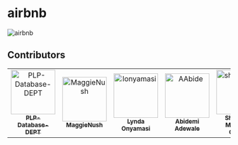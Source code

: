 # airbnb
![airbnb](https://github.com/user-attachments/assets/152245ad-098b-4ff4-a9d4-9de29eceef43)

## Contributors
<!-- readme: contributors -start -->
<table>
	<tbody>
		<tr>
            <td align="center">
                <a href="https://github.com/PLP-Database-DEPT">
                    <img src="https://avatars.githubusercontent.com/u/189024612?v=4" width="100;" alt="PLP-Database-DEPT"/>
                    <br />
                    <sub><b>PLP-Database-DEPT</b></sub>
                </a>
            </td>
            <td align="center">
                <a href="https://github.com/MaggieNush">
                    <img src="https://avatars.githubusercontent.com/u/200053790?v=4" width="100;" alt="MaggieNush"/>
                    <br />
                    <sub><b>MaggieNush</b></sub>
                </a>
            </td>
            <td align="center">
                <a href="https://github.com/lonyamasi">
                    <img src="https://avatars.githubusercontent.com/u/147608409?v=4" width="100;" alt="lonyamasi"/>
                    <br />
                    <sub><b>Lynda Onyamasi</b></sub>
                </a>
            </td>
            <td align="center">
                <a href="https://github.com/AAbide">
                    <img src="https://avatars.githubusercontent.com/u/200578410?v=4" width="100;" alt="AAbide"/>
                    <br />
                    <sub><b>Abidemi Adewale</b></sub>
                </a>
            </td>
            <td align="center">
                <a href="https://github.com/shadrack-ago">
                    <img src="https://avatars.githubusercontent.com/u/100674408?v=4" width="100;" alt="shadrack-ago"/>
                    <br />
                    <sub><b>Shadrack Meshack Otieno</b></sub>
                </a>
            </td>
            <td align="center">
                <a href="https://github.com/mutheeEverlyn">
                    <img src="https://avatars.githubusercontent.com/u/123722613?v=4" width="100;" alt="mutheeEverlyn"/>
                    <br />
                    <sub><b>mutheeEverlyn</b></sub>
                </a>
            </td>
		</tr>
	<tbody>
</table>
<!-- readme: contributors -end -->
